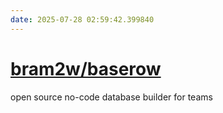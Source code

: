```yaml
---
date: 2025-07-28 02:59:42.399840
---
```


# [bram2w/baserow](https://github.com/bram2w/baserow)

open source no-code database builder for teams